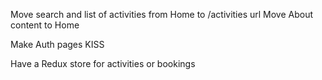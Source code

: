 Move search and list of activities from Home to /activities url
Move About content to Home

Make Auth pages KISS

Have a Redux store for activities or bookings
